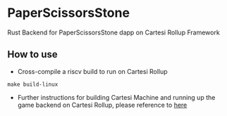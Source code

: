 # PaperScissorsStone
Rust Backend for PaperScissorsStone dapp on Cartesi Rollup Framework


## How to use 
- Cross-compile a riscv build to run on Cartesi Rollup
```
make build-linux
```

- Further instructions for building Cartesi Machine and running up the game backend on Cartesi Rollup, please reference to [here](https://github.com/maxabcr2000/PaperScissorsStone/tree/main/cartesi-dapp)
